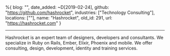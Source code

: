 %{
  blog: "",
  date_added: ~D[2019-02-24],
  github: "https://github.com/hashrocket",
  industries: ["Technology Consulting"],
  locations: [""],
  name: "Hashrocket",
  old_id: 291,
  url: "https://hashrocket.com"
}

---

Hashrocket is an expert team of designers, developers and consultants. We specialize in Ruby on Rails, Ember, Elixir, Phoenix and mobile. We offer consulting, design, development, identity and training services.
